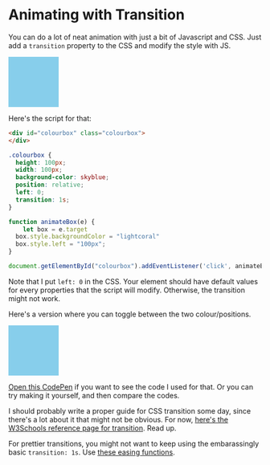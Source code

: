 # Animating with Transition
You can do a lot of neat animation with just a bit of Javascript and CSS. Just add a `transition` property to the CSS and modify the style with JS.

<div id="colourbox" class="colourbox">
</div>
<style>
.colourbox {
  height: 100px;
  width: 100px;
  background-color: skyblue;
  position: relative;
  left: 0;
  transition: 1s;
}
</style>

<script>
function animateBox(e) {  
	let box = e.target
  box.style.backgroundColor = "lightcoral"
  box.style.left = "100px";
}

document.getElementById("colourbox").addEventListener('click', animateBox)
</script>

Here's the script for that:

```html
<div id="colourbox" class="colourbox">
</div>
```

```css
.colourbox {
  height: 100px;
  width: 100px;
  background-color: skyblue;
  position: relative;
  left: 0;
  transition: 1s;
}
```

```js
function animateBox(e) {  
	let box = e.target
  box.style.backgroundColor = "lightcoral"
  box.style.left = "100px";
}

document.getElementById("colourbox").addEventListener('click', animateBox)
```

Note that I put `left: 0` in the CSS. Your element should have default values for every properties that the script will modify. Otherwise, the transition might not work.

Here's a version where you can toggle between the two colour/positions.

<div id="colourbox2" class="colourbox blue">
</div>
<style>
.colourbox {
  height: 100px;
  width: 100px;
  position: relative;
  left: 0;
  background-color: skyblue;
  transition: 1s;
}

.colourbox.blue {
  background-color: skyblue;
  left: 0;
}

.colourbox.red {
  background-color: lightcoral;
  left: 100px;
}
</style>
<script>
function animateBox2(e) {  
    let box = e.target
    if (box.className === "colourbox blue") {
      box.className = "colourbox red"
    } else {
      box.className = "colourbox blue"
    }
}

document.getElementById("colourbox2").addEventListener('click', animateBox2)
</script>

[Open this CodePen](https://codepen.io/PseudoMon/pen/wvwgpNE) if you want to see the code I used for that. Or you can try making it yourself, and then compare the codes.

I should probably write a proper guide for CSS transition some day, since there's a lot about it that might not be obvious. For now, [here's the W3Schools reference page for transition](https://www.w3schools.com/cssref/css3_pr_transition.asp). Read up.
  
For prettier transitions, you might not want to keep using the embarassingly basic `transition: 1s`. Use [these easing functions](https://easings.net/en).
